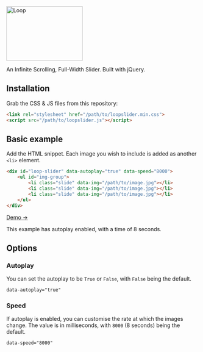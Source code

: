 <img alt="Loop" src="https://loopslider.io/assets/img/loop_logo_300px.png" width="200" height="143">

An Infinite Scrolling, Full-Width Slider. Built with jQuery.

## Installation

Grab the CSS & JS files from this repository:
```html
<link rel="stylesheet" href="/path/to/loopslider.min.css">
<script src="/path/to/loopslider.js"></script>
```

## Basic example

Add the HTML snippet. Each image you wish to include is added as another `<li>` element.

```html
<div id="loop-slider" data-autoplay="true" data-speed="8000">
	<ul id="img-group">
		<li class="slide" data-img="/path/to/image.jpg"></li>
		<li class="slide" data-img="/path/to/image.jpg"></li>
		<li class="slide" data-img="/path/to/image.jpg"></li>
	</ul>
</div>
```
[Demo &rarr;](https://loopslider.io/demo.html)

This example has autoplay enabled, with a time of 8 seconds.

## Options

### Autoplay

You can set the autoplay to be `True` or `False`, with `False` being the default.
```html
data-autoplay="true"
```
### Speed

If autoplay is enabled, you can customise the rate at which the images change. The value is in milliseconds, with `8000` (8 seconds) being the default.
```html
data-speed="8000"
```
 
